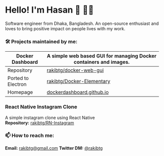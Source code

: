 # Hello! I'm Hasan 👋 👨‍💻

Software engineer from Dhaka, Bangladesh. An open-source enthusiast and loves to bring positive impact on people lives with my work.

### 🛠  Projects maintained by me:

|Docker Dashboard|A simple web based GUI for managing Docker containers and images.|
|--- | --- |
| Repository | [rakibtg/docker-web-gui](https://github.com/rakibtg/docker-web-gui) |
| Ported to Electron | [rakibtg/Docker-Elementary](https://github.com/rakibtg/Docker-Elementary)
| Homepage | [dockerdashboard.github.io](https://dockerdashboard.github.io)


### React Native Instagram Clone
A simple instagram clone using React Native<br/>
**Repository:** [rakibtg/RN-Instagram](https://github.com/rakibtg/RN-Instagram)<br/>
    
### 📫  How to reach me: 
**Email:** rakibtg@gmail.com
**Twitter DM:** [@rakibtg](https://twitter.com/rakibtg)
